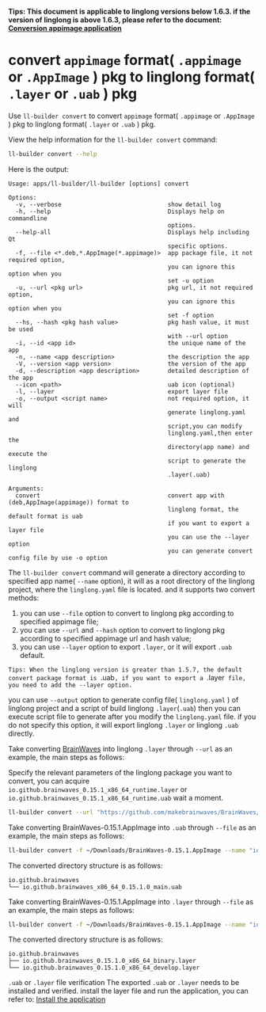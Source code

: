 <!--
SPDX-FileCopyrightText: 2023 UnionTech Software Technology Co., Ltd.

SPDX-License-Identifier: LGPL-3.0-or-later
-->

**Tips: This document is applicable to linglong versions below 1.6.3. if the version of linglong is above 1.6.3, please refer to the document: [Conversion appimage application](../ll-appimage-convert/convert-appimage.md)**

# convert `appimage` format( `.appimage` or `.AppImage` ) pkg to linglong format( `.layer` or `.uab` ) pkg

Use `ll-builder convert` to convert `appimage` format( `.appimage` or `.AppImage` ) pkg to linglong format( `.layer` or `.uab` ) pkg.

View the help information for the `ll-builder convert` command:

```bash
ll-builder convert --help
```

Here is the output:

```text
Usage: apps/ll-builder/ll-builder [options] convert

Options:
  -v, --verbose                              show detail log
  -h, --help                                 Displays help on commandline
                                             options.
  --help-all                                 Displays help including Qt
                                             specific options.
  -f, --file <*.deb,*.AppImage(*.appimage)>  app package file, it not required option,
                                             you can ignore this option when you
                                             set -u option
  -u, --url <pkg url>                        pkg url, it not required option,
                                             you can ignore this option when you
                                             set -f option
  --hs, --hash <pkg hash value>              pkg hash value, it must be used
                                             with --url option
  -i, --id <app id>                          the unique name of the app
  -n, --name <app description>               the description the app
  -V, --version <app version>                the version of the app
  -d, --description <app description>        detailed description of the app
  --icon <path>                              uab icon (optional)
  -l, --layer                                export layer file
  -o, --output <script name>                 not required option, it will
                                             generate linglong.yaml and
                                             script,you can modify
                                             linglong.yaml,then enter the
                                             directory(app name) and execute the
                                             script to generate the linglong
                                             .layer(.uab)

Arguments:
  convert                                    convert app with (deb,AppImage(appimage)) format to
                                             linglong format, the default format is uab
                                             if you want to export a layer file
                                             you can use the --layer option
                                             you can generate convert config file by use -o option
```

The `ll-builder convert` command will generate a directory according to specified app name( `--name` option), it will as a root directory of the linglong project, where the `linglong.yaml` file is located. and it supports two convert methods:

1. you can use `--file` option to convert to linglong pkg according to specified appimage file;
2. you can use `--url` and `--hash` option to convert to linglong pkg according to specified appimage url and hash value;
3. you can use `--layer` option to export `.layer`, or it will export `.uab` default.

`Tips: When the linglong version is greater than 1.5.7, the default convert package format is `.uab`, if you want to export a `.layer` file, you need to add the --layer option.`

you can use `--output` option to generate config file( `linglong.yaml` ) of linglong project and a script of build linglong `.layer`(`.uab`)
then you can execute script file to generate after you modify the `linglong.yaml` file. if you do not specify this option, it will export linglong `.layer` or linglong `.uab` directly.

Take converting [BrainWaves](https://github.com/makebrainwaves/BrainWaves/releases/download/v0.15.1/BrainWaves-0.15.1.AppImage) into linglong `.layer` through `--url` as an example, the main steps as follows:

Specify the relevant parameters of the linglong package you want to convert, you can acquire `io.github.brainwaves_0.15.1_x86_64_runtime.layer` or `io.github.brainwaves_0.15.1_x86_64_runtime.uab` wait a moment.

```bash
ll-builder convert --url "https://github.com/makebrainwaves/BrainWaves/releases/download/v0.15.1/BrainWaves-0.15.1.AppImage" --hash "04fcfb9ccf5c0437cd3007922fdd7cd1d0a73883fd28e364b79661dbd25a4093" --name "io.github.brainwaves" --id "io.github.brainwaves" --version "0.15.1" --description "io.github.brainwaves" -v
```

Take converting BrainWaves-0.15.1.AppImage into `.uab` through `--file` as an example, the main steps as follows:

```bash
ll-builder convert -f ~/Downloads/BrainWaves-0.15.1.AppImage --name "io.github.brainwaves" --id "io.github.brainwaves" --version "0.15.1" --description "io.github.brainwaves"
```

The converted directory structure is as follows:
```text
io.github.brainwaves
└── io.github.brainwaves_x86_64_0.15.1.0_main.uab
```

Take converting BrainWaves-0.15.1.AppImage into `.layer` through `--file` as an example, the main steps as follows:

```bash
ll-builder convert -f ~/Downloads/BrainWaves-0.15.1.AppImage --name "io.github.brainwaves" --id "io.github.brainwaves" --version "0.15.1" --description "io.github.brainwaves" --layer
```

The converted directory structure is as follows:
```text
io.github.brainwaves
├── io.github.brainwaves_0.15.1.0_x86_64_binary.layer
└── io.github.brainwaves_0.15.1.0_x86_64_develop.layer
```

`.uab` or `.layer` file verification
The exported `.uab` or `.layer` needs to be installed and verified. install the layer file and run the application, you can refer to: [Install the application](../ll-cli/install.md)
